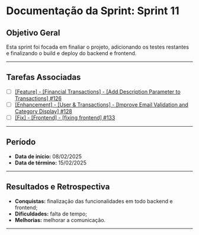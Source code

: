 # Documentação da Sprint: Sprint 11

## Objetivo Geral
Esta sprint foi focada em finaliar o projeto, adicionando os testes restantes e finalizando o build e deploy do backend e frontend.

---

## Tarefas Associadas

- [ ] [[Feature] - [Financial Transactions] - [Add Description Parameter to Transactions] #126](https://github.com/unb-mds/2024-2-SuaFinanca/issues/126)
- [ ] [[Enhancement] - [User & Transactions] - [Improve Email Validation and Category Display] #128](https://github.com/unb-mds/2024-2-SuaFinanca/issues/128)
- [ ] [[Fix] - [Frontend] - [fixing frontend] #133](https://github.com/unb-mds/2024-2-SuaFinanca/issues/133)

---

## Período
- **Data de início:** 08/02/2025  
- **Data de término:** 15/02/2025  

---

## Resultados e Retrospectiva

- **Conquistas:** finalização das funcionalidades em todo backend e frontend;  
- **Dificuldades:** falta de tempo;
- **Melhorias:** melhorar a comunicação.

---
